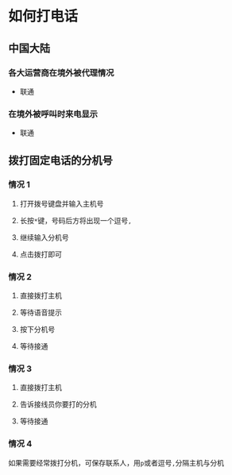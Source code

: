 # 如何打电话
## 中国大陆

### 各大运营商在境外被代理情况

- 联通

### 在境外被呼叫时来电显示

- 联通

## 拨打固定电话的分机号

### 情况 1

1. 打开拨号键盘并输入主机号

1. 长按`*`键，号码后方将出现一个逗号`,`

1. 继续输入分机号

1. 点击拨打即可

### 情况 2

1. 直接拨打主机

1. 等待语音提示

1. 按下分机号

1. 等待接通

### 情况 3

1. 直接拨打主机

1. 告诉接线员你要打的分机

1. 等待接通

### 情况 4

如果需要经常拨打分机，可保存联系人，用`p`或者逗号`,`分隔主机与分机
